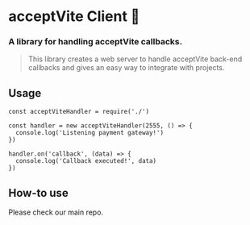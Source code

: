 # acceptVite Client 💸
### A library for handling acceptVite callbacks.

> This library creates a web server to handle acceptVite back-end callbacks and gives an easy way to integrate with projects.

## Usage
```JS
const acceptViteHandler = require('./')

const handler = new acceptViteHandler(2555, () => {
  console.log('Listening payment gateway!')
})

handler.on('callback', (data) => {
  console.log('Callback executed!', data)
})
```

## How-to use
Please check our main repo.
